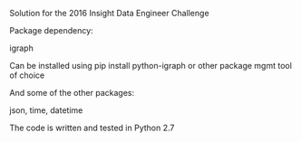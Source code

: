 Solution for the 2016 Insight Data Engineer Challenge

Package dependency:

igraph

Can be installed using
    pip install python-igraph
or other package mgmt tool of choice

And some of the other packages:

json, time, datetime

The code is written and tested in Python 2.7